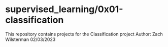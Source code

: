 # supervised_learning/0x01-classification
This repository contains projects for the Classification project
Author: Zach Wilsterman
02/03/2023